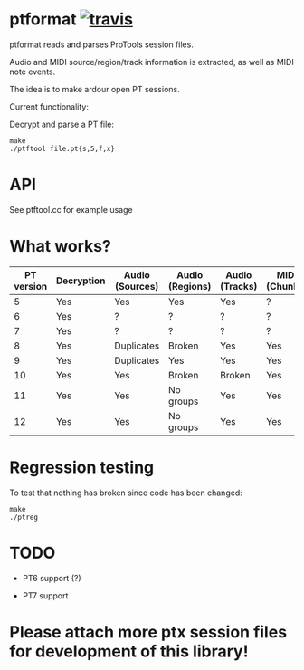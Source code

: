 ptformat [![travis](https://travis-ci.org/zamaudio/ptformat.svg?branch=master)](https://travis-ci.org/zamaudio/ptformat)
========
ptformat reads and parses ProTools session files.

Audio and MIDI source/region/track information is extracted, as well as MIDI note events.

The idea is to make ardour open PT sessions.

Current functionality:

Decrypt and parse a PT file:

	make
	./ptftool file.pt{s,5,f,x}

API
===
See ptftool.cc for example usage

What works?
===========

| **PT version** | **Decryption** | **Audio (Sources)** | **Audio (Regions)** | **Audio (Tracks)**| **MIDI (Chunks)** | **MIDI (Regions)** | **MIDI (Tracks)** |
| --- | --- | --- | --- | --- | --- | --- | --- |
| 5 | Yes | Yes | Yes | Yes | ? | ? | ? |
| 6 | Yes | ? | ? | ? | ? | ? | ? |
| 7 | Yes | ? | ? | ? | ? | ? | ? |
| 8 | Yes | Duplicates | Broken | Yes | Yes | Yes | Yes |
| 9 | Yes | Duplicates | Yes | Yes | Yes | Yes | Yes |
|10 | Yes | Yes | Broken | Broken | Yes | Yes | Yes |
|11 | Yes | Yes | No groups | Yes | Yes | Yes | Yes |
|12 | Yes | Yes | No groups | Yes | Yes | Yes | Yes |


Regression testing
==================

To test that nothing has broken since code has been changed:

	make
	./ptreg

TODO
====

- PT6 support (?)

- PT7 support


Please attach more ptx session files for development of this library!
=====================================================================
